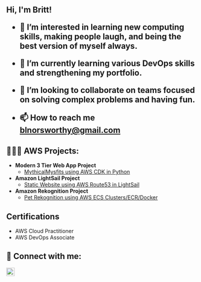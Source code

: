 <h2>Hi, I'm Britt!
  
  
- 👀 I’m interested in learning new computing skills, making people laugh, and being the best version of myself always.
  
- 🌱 I’m currently learning various DevOps skills and strengthening my portfolio.
  
- 💞️ I’m looking to collaborate on teams focused on solving complex problems and having fun.
  
- 📫 How to reach me blnorsworthy@gmail.com

<h2>👩🏽‍💻 AWS Projects:</h2>

- <b>Modern 3 Tier Web App Project </b>
  - [MythicalMysfits using AWS CDK in Python](https://github.com/brittania92/mymysfits)
- <b>Amazon LightSail Project </b>
  - [Static Website using AWS Route53 in LightSail ](https://github.com/brittania92/mystaticwebsiteBN.git)
- <b> Amazon Rekognition Project</b>  
  - [Pet Rekognition using AWS ECS Clusters/ECR/Docker](https://github.com/brittania92/rekognition-skynet.git)

<h2> Certifications</h2>

- AWS Cloud Practitioner 
- AWS DevOps Associate


<h2> 🤳 Connect with me:</h2>


[<img align="left" alt="JoshMadakor | LinkedIn" width="22px" src="https://cdn.jsdelivr.net/npm/simple-icons@v3/icons/linkedin.svg" />][linkedin]


[linkedin]: https://linkedin.com/in/britt-norsworthy

<!--
**joshmadakor1/joshmadakor1** is a ✨ _special_ ✨ repository because its `README.md` (this file) appears on your GitHub profile.

Here are some ideas to get you started:

- 🔭 I’m currently working on ...
- 🌱 I’m currently learning ...
- 👯 I’m looking to collaborate on ...
- 🤔 I’m looking for help with ...
- 💬 Ask me about ...
- 📫 How to reach me: ...
- 😄 Pronouns: ...
- ⚡ Fun fact: ...
-->
